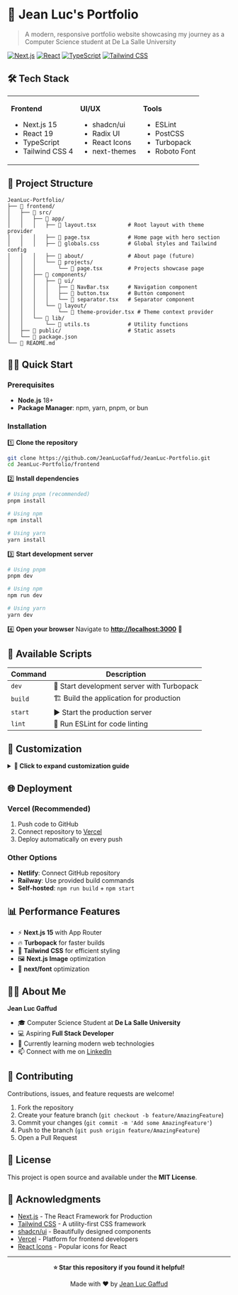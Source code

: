 # 🌟 Jean Luc's Portfolio

> A modern, responsive portfolio website showcasing my journey as a Computer Science student at De La Salle University

[![Next.js](https://img.shields.io/badge/Next.js-15-black?style=for-the-badge&logo=next.js)](https://nextjs.org/)
[![React](https://img.shields.io/badge/React-19-blue?style=for-the-badge&logo=react)](https://reactjs.org/)
[![TypeScript](https://img.shields.io/badge/TypeScript-5-blue?style=for-the-badge&logo=typescript)](https://www.typescriptlang.org/)
[![Tailwind CSS](https://img.shields.io/badge/Tailwind_CSS-4-38B2AC?style=for-the-badge&logo=tailwind-css)](https://tailwindcss.com/)



## 🛠️ Tech Stack

<table>
<tr>
<td>

**Frontend**

- Next.js 15
- React 19
- TypeScript
- Tailwind CSS 4

</td>
<td>

**UI/UX**

- shadcn/ui
- Radix UI
- React Icons
- next-themes

</td>
<td>

**Tools**

- ESLint
- PostCSS
- Turbopack
- Roboto Font

</td>
</tr>
</table>

## 📁 Project Structure

```
JeanLuc-Portfolio/
├── 📁 frontend/
│   ├── 📁 src/
│   │   ├── 📁 app/
│   │   │   ├── 📄 layout.tsx          # Root layout with theme provider
│   │   │   ├── 📄 page.tsx            # Home page with hero section
│   │   │   ├── 📄 globals.css         # Global styles and Tailwind config
│   │   │   ├── 📁 about/              # About page (future)
│   │   │   └── 📁 projects/
│   │   │       └── 📄 page.tsx        # Projects showcase page
│   │   ├── 📁 components/
│   │   │   ├── 📁 ui/
│   │   │   │   ├── 📄 NavBar.tsx      # Navigation component
│   │   │   │   ├── 📄 button.tsx      # Button component
│   │   │   │   └── 📄 separator.tsx   # Separator component
│   │   │   └── 📁 layout/
│   │   │       └── 📄 theme-provider.tsx # Theme context provider
│   │   └── 📁 lib/
│   │       └── 📄 utils.ts            # Utility functions
│   ├── 📁 public/                     # Static assets
│   └── 📄 package.json
└── 📄 README.md
```

## 🏃‍♂️ Quick Start

### Prerequisites

- **Node.js** 18+
- **Package Manager**: npm, yarn, pnpm, or bun

### Installation

1️⃣ **Clone the repository**

```bash
git clone https://github.com/JeanLucGaffud/JeanLuc-Portfolio.git
cd JeanLuc-Portfolio/frontend
```

2️⃣ **Install dependencies**

```bash
# Using pnpm (recommended)
pnpm install

# Using npm
npm install

# Using yarn
yarn install
```

3️⃣ **Start development server**

```bash
# Using pnpm
pnpm dev

# Using npm
npm run dev

# Using yarn
yarn dev
```

4️⃣ **Open your browser**
Navigate to **[http://localhost:3000](http://localhost:3000)** 🎉

## 📜 Available Scripts

| Command | Description                                |
| ------- | ------------------------------------------ |
| `dev`   | 🚀 Start development server with Turbopack |
| `build` | 🏗️ Build the application for production    |
| `start` | ▶️ Start the production server             |
| `lint`  | 🧹 Run ESLint for code linting             |

## 🎨 Customization

<details>
<summary><strong>🎯 Click to expand customization guide</strong></summary>

### Colors & Themes

The portfolio uses a custom design system with CSS variables in `globals.css`:

- Primary and secondary colors
- Background gradients
- Component themes

### Content Updates

- **Hero Section**: Edit `src/app/page.tsx`
- **Meta Information**: Update `src/app/layout.tsx`
- **Projects**: Add content in `src/app/projects/page.tsx`
- **Navigation**: Modify `src/components/ui/NavBar.tsx`

</details>

## 🌐 Deployment

### Vercel (Recommended)

1. Push code to GitHub
2. Connect repository to [Vercel](https://vercel.com)
3. Deploy automatically on every push

### Other Options

- **Netlify**: Connect GitHub repository
- **Railway**: Use provided build commands
- **Self-hosted**: `npm run build` + `npm start`

## 📊 Performance Features

- ⚡ **Next.js 15** with App Router
- 🔥 **Turbopack** for faster builds
- 🎨 **Tailwind CSS** for efficient styling
- 🖼️ **Next.js Image** optimization
- 📝 **next/font** optimization

## 👨‍💻 About Me

**Jean Luc Gaffud**

- 🎓 Computer Science Student at **De La Salle University**
- 💻 Aspiring **Full Stack Developer**
- 🌱 Currently learning modern web technologies
- 📫 Connect with me on [LinkedIn](https://www.linkedin.com/in/jean-luc-gaffud-a52b1130a/)

## 🤝 Contributing

Contributions, issues, and feature requests are welcome!

1. Fork the repository
2. Create your feature branch (`git checkout -b feature/AmazingFeature`)
3. Commit your changes (`git commit -m 'Add some AmazingFeature'`)
4. Push to the branch (`git push origin feature/AmazingFeature`)
5. Open a Pull Request

## 📝 License

This project is open source and available under the **MIT License**.

## 🙏 Acknowledgments

- [Next.js](https://nextjs.org/) - The React Framework for Production
- [Tailwind CSS](https://tailwindcss.com/) - A utility-first CSS framework
- [shadcn/ui](https://ui.shadcn.com/) - Beautifully designed components
- [Vercel](https://vercel.com/) - Platform for frontend developers
- [React Icons](https://react-icons.github.io/react-icons/) - Popular icons for React

---

<div align="center">

**⭐ Star this repository if you found it helpful!**

Made with ❤️ by [Jean Luc Gaffud](https://github.com/JeanLucGaffud)

</div>
